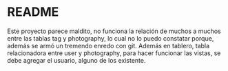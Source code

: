 # README

Este proyecto parece maldito, no funciona la relación de muchos a muchos entre las tablas tag y photography, lo cual no lo puedo constatar
porque, además se armó un tremendo enredo con git. Además en tablero, tabla relacionadora entre user y photography, para hacer funcionar las
vistas, se debe agregar el usuario, alguno de los existente.
